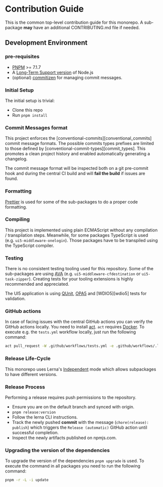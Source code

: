 # Contribution Guide

This is the common top-level contribution guide for this monorepo.
A sub-package **may** have an additional CONTRIBUTING.md file if needed.

## Development Environment

### pre-requisites

- [PNPM](https://pnpm.io/installation) >= 7.1.7
- A [Long-Term Support version](https://nodejs.org/en/about/releases/) of Node.js
- (optional) [commitizen](https://github.com/commitizen/cz-cli#installing-the-command-line-tool) for managing commit messages.

### Initial Setup

The initial setup is trivial:

- Clone this repo
- Run `pnpm install`

### Commit Messages format

This project enforces the [conventional-commits][conventional_commits] commit message formats.
The possible commits types prefixes are limited to those defined by [conventional-commit-types][commit_types].
This promotes a clean project history and enabled automatically generating a changelog.

The commit message format will be inspected both on a git pre-commit hook
and during the central CI build and will **fail the build** if issues are found.

### Formatting

[Prettier](https://prettier.io/) is used for some of the sub-packages to do a proper code formatting.

### Compiling

This project is implemented using plain ECMAScript without any compilation / transpilation steps. Meanwhile, for some packages TypeScript is used (e.g. `ui5-middleware-onelogin`). Those packages have to be transpiled using the TypeScript compiler.

### Testing

There is no consistent testing tooling used for this repository. Some of the sub-packages are using [AVA][ava] (e.g. `ui5-middleware-cfdestination` or `ui5-task-zipper`). Creating tests for your tooling extensions is highly recommended and appreciated.

The UI5 application is using [QUnit][qunit], [OPA5][opa5] and [WDIO5][wdio5] tests for validation.

[ava]: https://github.com/avajs/ava
[qunit]: https://openui5.hana.ondemand.com/topic/09d145cd86ee4f8e9d08715f1b364c51
[opa5]: https://openui5.hana.ondemand.com/topic/22f175e7084247bc896c15280af9d1dc
[wdi5]: https://github.com/js-soft/wdi5#readme

### GitHub actions

In case of facing issues with the central GitHub actions you can verify the GitHub actions locally. You need to install [act](https://github.com/nektos/act). `act` requires [Docker](https://www.docker.com/). To execute e.g. the `tests.yml` workflow locally, just run the following command:

```sh
act pull_request -W .github/workflows/tests.yml -e .github/workflows/.local-env.json
```

### Release Life-Cycle

This monorepo uses Lerna's [Independent][lerna-mode] mode which allows subpackages to have different versions.

[lerna-mode]: https://github.com/lerna/lerna#independent-mode

### Release Process

Performing a release requires push permissions to the repository.

- Ensure you are on the default branch and synced with origin.
- `pnpm release:version`
- Follow the lerna CLI instructions.
- Track the newly pushed **commit** with the message (`chore(release): publish`) which triggers the `Release (automatic)` GitHub action until successful completion.
- Inspect the newly artifacts published on npmjs.com.

### Upgrading the version of the dependencies

To upgrade the version of the dependencies `pnpm upgrade` is used. To execute the command in all packages you need to run the following command:

```bash
pnpm -r -L -i update
```
